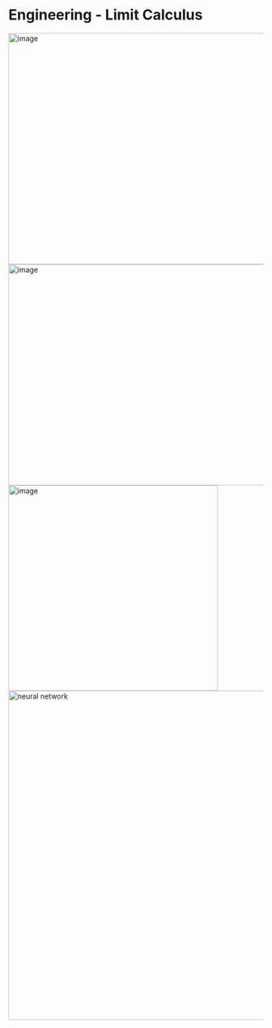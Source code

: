 # Engineering - Limit Calculus

<img width="574" height="456" alt="image" src="https://github.com/user-attachments/assets/4fd1fa72-5c54-4372-acfa-cb422a312ecb" />
<img width="524" height="436" alt="image" src="https://github.com/user-attachments/assets/38f8f57e-3953-4fc8-b870-d76870508b6b" />
<img width="414" height="405" alt="image" src="https://github.com/user-attachments/assets/bff750de-1441-44c6-a554-f2ece4788a2f" />
<img width="1219" height="649" alt="neural network" src="https://github.com/user-attachments/assets/7e8a9628-2a7c-4a65-b3d0-848dae19cb59" />
